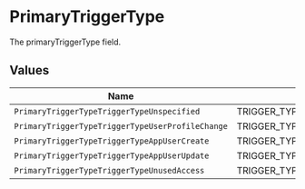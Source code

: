 # PrimaryTriggerType

The primaryTriggerType field.


## Values

| Name                                             | Value                                            |
| ------------------------------------------------ | ------------------------------------------------ |
| `PrimaryTriggerTypeTriggerTypeUnspecified`       | TRIGGER_TYPE_UNSPECIFIED                         |
| `PrimaryTriggerTypeTriggerTypeUserProfileChange` | TRIGGER_TYPE_USER_PROFILE_CHANGE                 |
| `PrimaryTriggerTypeTriggerTypeAppUserCreate`     | TRIGGER_TYPE_APP_USER_CREATE                     |
| `PrimaryTriggerTypeTriggerTypeAppUserUpdate`     | TRIGGER_TYPE_APP_USER_UPDATE                     |
| `PrimaryTriggerTypeTriggerTypeUnusedAccess`      | TRIGGER_TYPE_UNUSED_ACCESS                       |